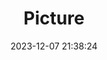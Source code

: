 ---
weight: 1
images:
- /images/edited/99.jpeg
title: Picture
date: 2023-12-07 21:38:24
tags: [luminar neo,work,24-70mm F2.8 DG DN | Art 019,ILCE-7M3,24.0,trafficlight]
---